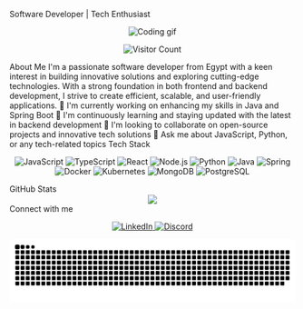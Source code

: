 Software Developer | Tech Enthusiast
<div align="center"> <img src="https://user-images.githubusercontent.com/74038190/213910845-af37a709-8995-40d6-be59-724526e3c3d7.gif" alt="Coding gif" width="500" /> </div> <p align="center"> <img src="https://profile-counter.glitch.me/mohamedramadan14/count.svg?" alt="Visitor Count" /> </p>
About Me
I'm a passionate software developer from Egypt with a keen interest in building innovative solutions and exploring cutting-edge technologies. With a strong foundation in both frontend and backend development, I strive to create efficient, scalable, and user-friendly applications.
🔭 I'm currently working on enhancing my skills in Java and Spring Boot
🌱 I'm continuously learning and staying updated with the latest in backend development
👯 I'm looking to collaborate on open-source projects and innovative tech solutions
💬 Ask me about JavaScript, Python, or any tech-related topics
Tech Stack
<p align="center"> <img src="https://img.shields.io/badge/JavaScript-F7DF1E?style=for-the-badge&logo=javascript&logoColor=black" alt="JavaScript" /> <img src="https://img.shields.io/badge/TypeScript-007ACC?style=for-the-badge&logo=typescript&logoColor=white" alt="TypeScript" /> <img src="https://img.shields.io/badge/React-20232A?style=for-the-badge&logo=react&logoColor=61DAFB" alt="React" /> <img src="https://img.shields.io/badge/Node.js-43853D?style=for-the-badge&logo=node.js&logoColor=white" alt="Node.js" /> <img src="https://img.shields.io/badge/Python-3776AB?style=for-the-badge&logo=python&logoColor=white" alt="Python" /> <img src="https://img.shields.io/badge/Java-ED8B00?style=for-the-badge&logo=java&logoColor=white" alt="Java" /> <img src="https://img.shields.io/badge/Spring-6DB33F?style=for-the-badge&logo=spring&logoColor=white" alt="Spring" /> <img src="https://img.shields.io/badge/Docker-2496ED?style=for-the-badge&logo=docker&logoColor=white" alt="Docker" /> <img src="https://img.shields.io/badge/Kubernetes-326CE5?style=for-the-badge&logo=kubernetes&logoColor=white" alt="Kubernetes" /> <img src="https://img.shields.io/badge/MongoDB-4EA94B?style=for-the-badge&logo=mongodb&logoColor=white" alt="MongoDB" /> <img src="https://img.shields.io/badge/PostgreSQL-316192?style=for-the-badge&logo=postgresql&logoColor=white" alt="PostgreSQL" /> </p>
GitHub Stats
<div align="center"> <img src="https://github-readme-stats.vercel.app/api?username=mohamedramadan14&show_icons=true&count_private=true&hide_border=true" align="center" /> </div>
Connect with me
<p align="center"> <a href="https://www.linkedin.com/in/mohamed-ramadan-b28696286" target="_blank"> <img src="https://img.shields.io/badge/LinkedIn-0077B5?style=for-the-badge&logo=linkedin&logoColor=white" alt="LinkedIn" /> </a> <a href="https://discordapp.com/users/mo_shata_14" target="_blank"> <img src="https://img.shields.io/badge/Discord-7289DA?style=for-the-badge&logo=discord&logoColor=white" alt="Discord" /> </a> </p> <div align="center"> <img src="https://raw.githubusercontent.com/mohamedramadan14/mohamedramadan14/output/snake.svg" alt="Snake animation" /> </div>
